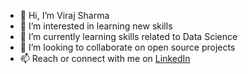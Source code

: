- 👋 Hi, I’m Viraj Sharma
- 👀 I’m interested in learning new skills
- 🌱 I’m currently learning skills related to Data Science
- 💞️ I’m looking to collaborate on open source projects
- 📫 Reach or connect with me on [LinkedIn](https://www.linkedin.com/in/virajsharma/)

<!---
viraj19r/viraj19r is a ✨ special ✨ repository because its `README.md` (this file) appears on your GitHub profile.
You can click the Preview link to take a look at your changes.
--->
